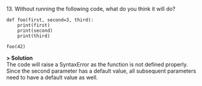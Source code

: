 13\. Without running the following code, what do you think it will do?
```
def foo(first, second=3, third):
    print(first)
    print(second)
    print(third)

foo(42)
```

**> Solution**\
The code will raise a SyntaxError as the function is not defined properly. Since the second parameter has a default value, all subsequent parameters need to have a default value as well.